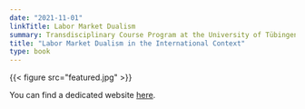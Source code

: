 ```yaml
---
date: "2021-11-01"
linkTitle: Labor Market Dualism
summary: Transdisciplinary Course Program at the University of Tübingen.
title: "Labor Market Dualism in the International Context"
type: book
---
```


{{< figure src="featured.jpg" >}}


You can find a dedicated website <a href="https://dual-market.netlify.app/" target="_blank" rel="noopener noreferrer">here</a>.
